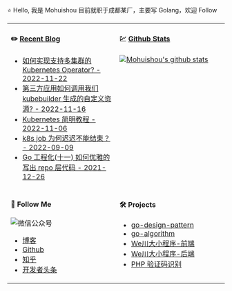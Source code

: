 ⭐ Hello, 我是 Mohuishou 目前就职于成都某厂，主要写 Golang，欢迎 Follow

<table>
  
<tr>
<td valign="top"  width="50%">

#### ✏️ [Recent Blog](https://lailin.xyz)

- [如何实现支持多集群的 Kubernetes Operator? - 2022-11-22](https://lailin.xyz/post/multi-cluster-operator.html)
- [第三方应用如何调用我们 kubebuilder 生成的自定义资源? - 2022-11-16](https://lailin.xyz/post/operator-kubebuilder-clientset.html)
- [Kubernetes 简明教程 - 2022-11-06](https://lailin.xyz/post/k8s-tutorials.html)
- [k8s job 为何迟迟不能结束？ - 2022-09-09](https://lailin.xyz/post/kubernetes-job-running-not-end.html)
- [Go 工程化(十一) 如何优雅的写出 repo  层代码 - 2021-12-26](https://lailin.xyz/post/graceful-repo-code.html)

</td>
<td valign="top"  width="50%">

#### 💹 [Github Stats](https://github.com/mohuishou)

[![Mohuishou's github stats](https://github-readme-stats.vercel.app/api?username=mohuishou&count_private=true&show_icons=true)](https://github.com/mohuishou)

</td>
</tr>

<tr>
<td valign="top"  width="50%">

#### 👀 Follow Me

![微信公众号](https://mohuishou-blog-sz.oss-cn-shenzhen.aliyuncs.com/custom/wechat_white.png)
- [博客](https://lailin.xyz)
- [Github](https://github.com/mohuishou)
- [知乎](https://www.zhihu.com/people/mo-hui-shou-76)
- [开发者头条](https://toutiao.io/subjects/387401?f=new)

</td>
<td valign="top"  width="50%">

#### 🛠 Projects

- [go-design-pattern](https://github.com/mohuishou/go-design-pattern)
- [go-algorithm](https://github.com/mohuishou/go-algorithm)
- [We川大小程序-前端](https://github.com/mohuishou/scuplus-wechat)
- [We川大小程序-后端](https://github.com/mohuishou/scuplus-go)
- [PHP 验证码识别](https://github.com/mohuishou/ImageOCR)

</td>
</tr>

</table>
